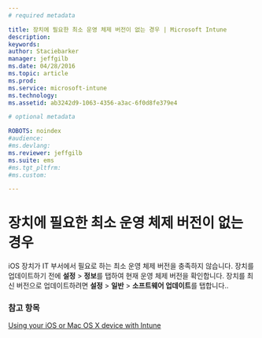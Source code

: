 ```yaml
---
# required metadata

title: 장치에 필요한 최소 운영 체제 버전이 없는 경우 | Microsoft Intune
description:
keywords:
author: Staciebarker
manager: jeffgilb
ms.date: 04/28/2016
ms.topic: article
ms.prod:
ms.service: microsoft-intune
ms.technology:
ms.assetid: ab3242d9-1063-4356-a3ac-6f0d8fe379e4

# optional metadata

ROBOTS: noindex
#audience:
#ms.devlang:
ms.reviewer: jeffgilb
ms.suite: ems
#ms.tgt_pltfrm:
#ms.custom:

---
```



# 장치에 필요한 최소 운영 체제 버전이 없는 경우

iOS 장치가 IT 부서에서 필요로 하는 최소 운영 체제 버전을 충족하지 않습니다.  장치를 업데이트하기 전에 **설정** &gt; **정보**를 탭하여 현재 운영 체제 버전을 확인합니다. 장치를 최신 버전으로 업데이트하려면 **설정** &gt; **일반** &gt; **소프트웨어 업데이트**를 탭합니다..

### 참고 항목
[Using your iOS or Mac OS X device with Intune](using-your-ios-or-mac-os-x-device-with-intune.md)

<!--HONumber=May16_HO1-->


